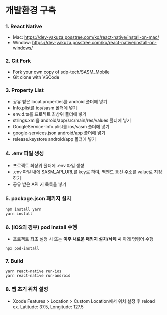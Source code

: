 # 개발환경 구축
### 1. React Native
- Mac: https://dev-yakuza.posstree.com/ko/react-native/install-on-mac/   
- Window: https://dev-yakuza.posstree.com/ko/react-native/install-on-windows/

### 2. Git Fork
- Fork your own copy of sdp-tech/SASM_Mobile
- Git clone with VSCode

### 3. Property List
- 공유 받은 local.properties를 android 폴더에 넣기
- Info.plist를 ios/sasm 폴더에 넣기
- env.d.ts를 프로젝트 최상위 폴더에 넣기
- strings.xml을 android/app/src/main/res/values 폴더에 넣기
- GoogleService-Info.plist를 ios/sasm 폴더에 넣기
- google-services.json android/app 폴더에 넣기
- release.keystore android/app 폴더에 넣기

### 4. .env 파일 생성
- 프로젝트 최상위 폴더에 .env 파일 생성
- .env 파일 내에 SASM_API_URL를 key로 하여, 백엔드 통신 주소를 value로 지정하기
- 공유 받은 API 키 목록을 넣기

### 5. package.json 패키지 설치
```
npm install yarn
yarn install
```

### 6. (iOS의 경우) pod install 수행
- 프로젝트 최초 설정 시 또는 **이후 새로운 패키지 설치/삭제 시** 아래 명령어 수행
```
npx pod-install
```

### 7. Build
```
yarn react-native run-ios
yarn react-native run-android
``` 

### 8. 맵 초기 위치 설정
- Xcode Features > Location > Custom Location에서 위치 설정 후 reload   
ex. Latitude: 37.5, Longitude: 127.5


